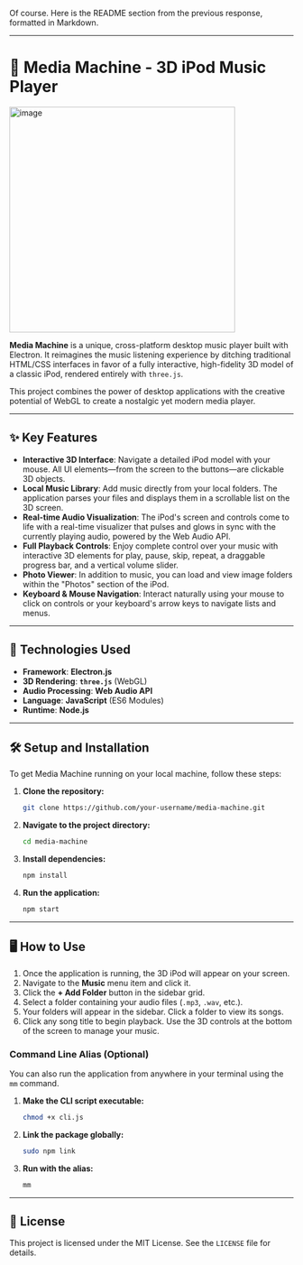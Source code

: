 Of course. Here is the README section from the previous response, formatted in Markdown.

-----

# 🎵 Media Machine - 3D iPod Music Player

<img width="400" height="400" alt="image" src="https://github.com/user-attachments/assets/eeb2fea0-f3cc-4b20-af9f-65afdd8d665b" />

**Media Machine** is a unique, cross-platform desktop music player built with Electron. It reimagines the music listening experience by ditching traditional HTML/CSS interfaces in favor of a fully interactive, high-fidelity 3D model of a classic iPod, rendered entirely with `three.js`.

This project combines the power of desktop applications with the creative potential of WebGL to create a nostalgic yet modern media player.



-----

## ✨ Key Features

  * **Interactive 3D Interface**: Navigate a detailed iPod model with your mouse. All UI elements—from the screen to the buttons—are clickable 3D objects.
  * **Local Music Library**: Add music directly from your local folders. The application parses your files and displays them in a scrollable list on the 3D screen.
  * **Real-time Audio Visualization**: The iPod's screen and controls come to life with a real-time visualizer that pulses and glows in sync with the currently playing audio, powered by the Web Audio API.
  * **Full Playback Controls**: Enjoy complete control over your music with interactive 3D elements for play, pause, skip, repeat, a draggable progress bar, and a vertical volume slider.
  * **Photo Viewer**: In addition to music, you can load and view image folders within the "Photos" section of the iPod.
  * **Keyboard & Mouse Navigation**: Interact naturally using your mouse to click on controls or your keyboard's arrow keys to navigate lists and menus.

-----

## 🚀 Technologies Used

  * **Framework**: **Electron.js**
  * **3D Rendering**: **`three.js`** (WebGL)
  * **Audio Processing**: **Web Audio API**
  * **Language**: **JavaScript** (ES6 Modules)
  * **Runtime**: **Node.js**

-----

## 🛠️ Setup and Installation

To get Media Machine running on your local machine, follow these steps:

1.  **Clone the repository:**
    ```bash
    git clone https://github.com/your-username/media-machine.git
    ```
2.  **Navigate to the project directory:**
    ```bash
    cd media-machine
    ```
3.  **Install dependencies:**
    ```bash
    npm install
    ```
4.  **Run the application:**
    ```bash
    npm start
    ```

-----

## 🖥️ How to Use

1.  Once the application is running, the 3D iPod will appear on your screen.
2.  Navigate to the **Music** menu item and click it.
3.  Click the **+ Add Folder** button in the sidebar grid.
4.  Select a folder containing your audio files (`.mp3`, `.wav`, etc.).
5.  Your folders will appear in the sidebar. Click a folder to view its songs.
6.  Click any song title to begin playback. Use the 3D controls at the bottom of the screen to manage your music.

### Command Line Alias (Optional)

You can also run the application from anywhere in your terminal using the `mm` command.

1.  **Make the CLI script executable:**
    ```bash
    chmod +x cli.js
    ```
2.  **Link the package globally:**
    ```bash
    sudo npm link
    ```
3.  **Run with the alias:**
    ```bash
    mm
    ```

-----

## 📄 License

This project is licensed under the MIT License. See the `LICENSE` file for details.
